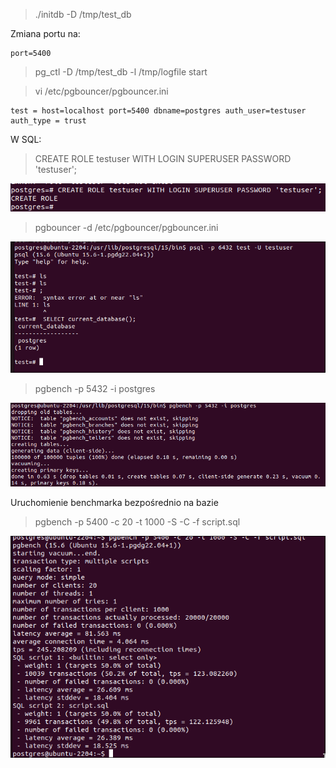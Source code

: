 > ./initdb -D /tmp/test_db

Zmiana portu na:
```
port=5400
```

> pg_ctl -D /tmp/test_db -l /tmp/logfile start

> vi /etc/pgbouncer/pgbouncer.ini
```
test = host=localhost port=5400 dbname=postgres auth_user=testuser
auth_type = trust
```

W SQL:
> CREATE ROLE testuser WITH LOGIN SUPERUSER PASSWORD 'testuser';

![alt text](image-1.png)

> pgbouncer -d /etc/pgbouncer/pgbouncer.ini

![alt](bw1.png)


> pgbench -p 5432 -i postgres

![alt text](image.png)

Uruchomienie benchmarka bezpośrednio na bazie
> pgbench -p 5400 -c 20 -t 1000 -S -C -f script.sql


![alt](bw2.png)

